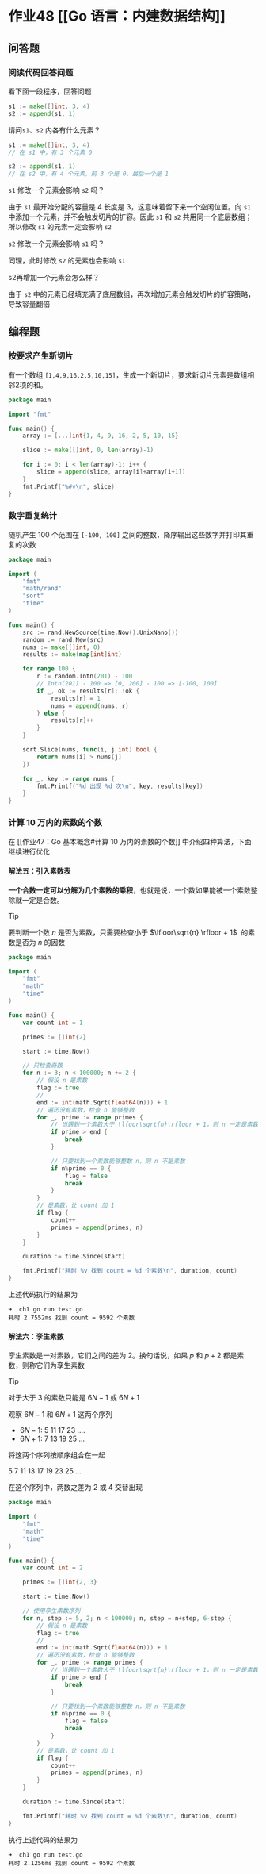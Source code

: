 # 作业48 [[Go 语言：内建数据结构]]

## 问答题

### 阅读代码回答问题

看下面一段程序，回答问题

```go
s1 := make([]int, 3, 4) 
s2 := append(s1, 1)
```

请问`s1`、`s2` 内各有什么元素？

```go
s1 := make([]int, 3, 4) 
// 在 s1 中，有 3 个元素 0

s2 := append(s1, 1)
// 在 s2 中，有 4 个元素，前 3 个是 0，最后一个是 1
```

`s1` 修改一个元素会影响 `s2` 吗？

由于 `s1` 最开始分配的容量是 $4$ 长度是 $3$，这意味着留下来一个空闲位置。向 `s1` 中添加一个元素，并不会触发切片的扩容。因此 `s1` 和 `s2` 共用同一个底层数组；所以修改 `s1` 的元素一定会影响 `s2` 

`s2` 修改一个元素会影响 `s1` 吗？

同理，此时修改 `s2` 的元素也会影响 `s1`

s2再增加一个元素会怎么样？

由于 `s2` 中的元素已经填充满了底层数组，再次增加元素会触发切片的扩容策略，导致容量翻倍

## 编程题

### 按要求产生新切片

有一个数组 `[1,4,9,16,2,5,10,15]`，生成一个新切片，要求新切片元素是数组相邻2项的和。

```go
package main

import "fmt"

func main() {
	array := [...]int{1, 4, 9, 16, 2, 5, 10, 15}

	slice := make([]int, 0, len(array)-1)

	for i := 0; i < len(array)-1; i++ {
		slice = append(slice, array[i]+array[i+1])
	}
	fmt.Printf("%#v\n", slice)
}
```

### 数字重复统计

随机产生 $100$ 个范围在 `[-100, 100]` 之间的整数，降序输出这些数字并打印其重复的次数

```go
package main

import (
	"fmt"
	"math/rand"
	"sort"
	"time"
)

func main() {
	src := rand.NewSource(time.Now().UnixNano())
	random := rand.New(src)
	nums := make([]int, 0)
	results := make(map[int]int)

	for range 100 {
		r := random.Intn(201) - 100 
		// Intn(201) - 100 => [0, 200] - 100 => [-100, 100]
		if _, ok := results[r]; !ok {
			results[r] = 1
			nums = append(nums, r)
		} else {
			results[r]++
		}
	}

	sort.Slice(nums, func(i, j int) bool {
		return nums[i] > nums[j]
	})

	for _, key := range nums {
		fmt.Printf("%d 出现 %d 次\n", key, results[key])
	}
}
```

### 计算 $10$ 万内的素数的个数

在 [[作业47：Go 基本概念#计算 $10$ 万内的素数的个数]] 中介绍四种算法，下面继续进行优化

#### 解法五：引入素数表

**一个合数一定可以分解为几个素数的乘积**，也就是说，一个数如果能被一个素数整除就一定是合数。

> [!tip] 
> 
> 要判断一个数 $n$ 是否为素数，只需要检查小于 $\lfloor\sqrt{n} \rfloor + 1$  的素数是否为 $n$ 的因数
> 

```go
package main

import (
	"fmt"
	"math"
	"time"
)

func main() {
	var count int = 1

	primes := []int{2}

	start := time.Now()

	// 只检查奇数
	for n := 3; n < 100000; n += 2 {
		// 假设 n 是素数
		flag := true
		//
		end := int(math.Sqrt(float64(n))) + 1
		// 遍历没有素数，检查 n 能够整数
		for _, prime := range primes {
			// 当遇到一个素数大于 \lfoor\sqrt{n}\rfloor + 1，则 n 一定是素数
			if prime > end {
				break
			}

			// 只要找到一个素数能够整数 n，则 n 不是素数
			if n%prime == 0 {
				flag = false
				break
			}
		}
		// 是素数，让 count 加 1
		if flag {
			count++
			primes = append(primes, n)
		}
	}

	duration := time.Since(start)

	fmt.Printf("耗时 %v 找到 count = %d 个素数\n", duration, count)
}
```

上述代码执行的结果为

```shell
➜  ch1 go run test.go
耗时 2.7552ms 找到 count = 9592 个素数
```

#### 解法六：孪生素数

孪生素数是一对素数，它们之间的差为 $2$。换句话说，如果 $p$  和 $p+2$  都是素数，则称它们为孪生素数

> [!tip]
> 
> 对于大于 $3$ 的素数只能是 $6N-1$ 或 $6N+1$
> 
> 观察 $6N-1$ 和 $6N+1$ 这两个序列
> + $6N-1$: 5 11 17 23 ....
> + $6N+1$: 7 13 19 25 ...
> 
> 将这两个序列按顺序组合在一起
> 
> 5 7 11 13 17 19 23 25 ...
> 
> 在这个序列中，两数之差为 $2$ 或 $4$ 交替出现
>

```go
package main

import (
	"fmt"
	"math"
	"time"
)

func main() {
	var count int = 2

	primes := []int{2, 3}

	start := time.Now()

	// 使用孪生素数序列
	for n, step := 5, 2; n < 100000; n, step = n+step, 6-step {
		// 假设 n 是素数
		flag := true
		//
		end := int(math.Sqrt(float64(n))) + 1
		// 遍历没有素数，检查 n 能够整数
		for _, prime := range primes {
			// 当遇到一个素数大于 \lfoor\sqrt{n}\rfloor + 1，则 n 一定是素数
			if prime > end {
				break
			}

			// 只要找到一个素数能够整数 n，则 n 不是素数
			if n%prime == 0 {
				flag = false
				break
			}
		}
		// 是素数，让 count 加 1
		if flag {
			count++
			primes = append(primes, n)
		}
	}

	duration := time.Since(start)

	fmt.Printf("耗时 %v 找到 count = %d 个素数\n", duration, count)
}
```

执行上述代码的结果为

```shell
➜  ch1 go run test.go
耗时 2.1256ms 找到 count = 9592 个素数
```
